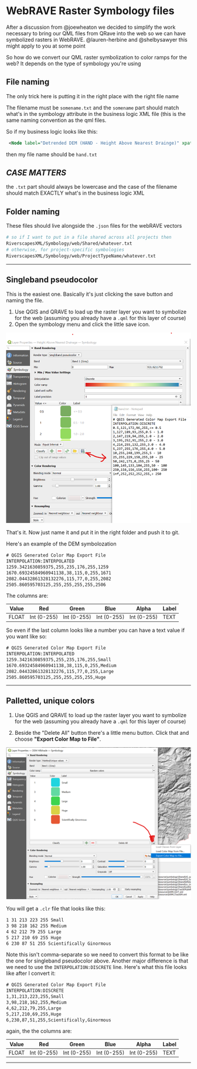 # WebRAVE Raster Symbology files

After a discussion from @joewheaton we decided to simplify the work necessary to bring our QML files from QRave into the web so we can have symbolized rasters in WebRAVE. @lauren-herbine and @shelbysawyer this might apply to you at some point

So how do we convert our QML raster symbolization to color ramps for the web? It depends on the type of symbology you're using

## File naming

The only trick here is putting it in the right place with the right file name

The filename must be `somename.txt` and the `somename` part should match what's in the symbology attribute in the business logic XML file (this is the same naming convention as the qml files. 

So if my business logic looks like this:

``` xml
 <Node label="Detrended DEM (HAND - Height Above Nearest Drainge)" xpath="Raster[@id='HAND']" type="raster" symbology="hand" transparency="40" />
```

then my file name should be `hand.txt`

## **_CASE MATTERS_**

the `.txt` part should always be lowercase and the case of the filename should match EXACTLY what's in the business logic XML


## Folder naming

These files should live alongside the `.json` files for the webRAVE vectors

``` bash
# so if I want to put in a file shared across all projects then
RiverscapesXML/Symbology/web/Shared/whatever.txt
# otherwise, for project-specific symbologies
RiverscapesXML/Symbology/web/ProjectTypeName/whatever.txt
```

----------------------------------------------------------------------

## Singleband pseudocolor

This is the easiest one. Basically it's just clicking the save button and naming the file.

1. Use QGIS and QRAVE to load up the raster layer you want to symbolize for the web (assuming you already have a `.qml` for this layer of course)
2. Open the symbology menu and click the little save icon. 

<img width="575" alt="119533048-519e1700-bd3a-11eb-8dbe-759a2bcb3590" src="../images/singleband-pseudocolor.png">

That's it. Now just name it and put it in the right folder and push it to git.

Here's an example of the DEM symbolozation

```
# QGIS Generated Color Map Export File
INTERPOLATION:INTERPOLATED
1259.3421630859375,255,235,176,255,1259
1670.69324584960941138,38,115,0,255,1671
2082.04432861328132276,115,77,0,255,2082
2505.860595703125,255,255,255,255,2506
```

The columns are:

Value | Red | Green | Blue | Alpha | Label
-- | -- | -- | -- | -- | --
FLOAT | Int (0-255) | Int (0-255) | Int (0-255) | Int (0-255) | TEXT

So even if the last column looks like a number you can have a text value if you want like so:

```
# QGIS Generated Color Map Export File
INTERPOLATION:INTERPOLATED
1259.3421630859375,255,235,176,255,Small
1670.69324584960941138,38,115,0,255,Medium
2082.04432861328132276,115,77,0,255,Large
2505.860595703125,255,255,255,255,Huge
```

----------------------------------------------------------------------

## Palletted, unique colors

1. Use QGIS and QRAVE to load up the raster layer you want to symbolize for the web (assuming you already have a `.qml` for this layer of course)

2. Beside the "Delete All" button there's a little menu button. Click that and choose **"Export Color Map to File"**. 

<img width="575" alt="119533048-519e1700-bd3a-11eb-8dbe-759a2bcb3590" src="../images/paletted-unique.png">

You will get a `.clr` file that  looks like this:

```
1 31 213 223 255 Small
3 98 218 162 255 Medium
4 62 212 79 255 Large
5 217 210 69 255 Huge
6 230 87 51 255 Scientifically Ginormous
```

Note this isn't comma-separate so we need to convert this format to be like the one for singleband pseudocolor above. Another major difference is that we need to use the `INTERPOLATION:DISCRETE` line. Here's what this file looks like after I convert it:

```
# QGIS Generated Color Map Export File
INTERPOLATION:DISCRETE
1,31,213,223,255,Small
3,98,218,162,255,Medium
4,62,212,79,255,Large
5,217,210,69,255,Huge
6,230,87,51,255,Scientifically,Ginormous
```

again, the the columns are:

Value | Red | Green | Blue | Alpha | Label
-- | -- | -- | -- | -- | --
FLOAT | Int (0-255) | Int (0-255) | Int (0-255) | Int (0-255) | TEXT

----------------------------------------------------------------------
